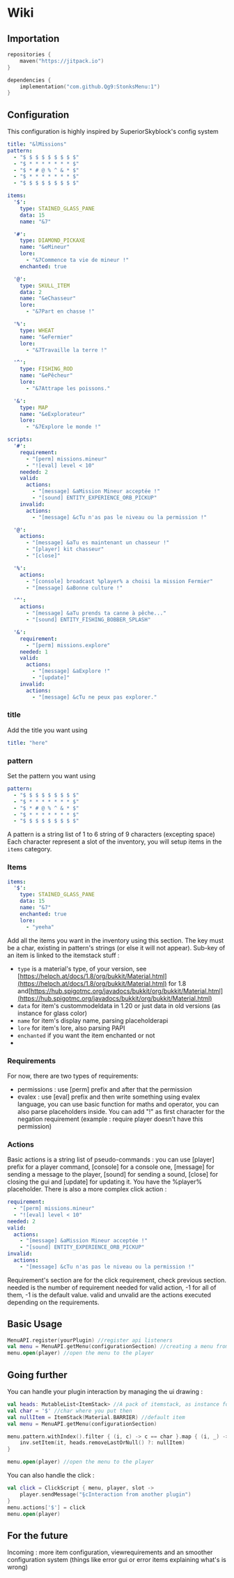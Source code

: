# Wiki
## Importation
```kts
repositories {
    maven("https://jitpack.io")
}

dependencies {
    implementation("com.github.Qg9:StonksMenu:1")
}
```

## Configuration

This configuration is highly inspired by SuperiorSkyblock's config system

```yaml
title: "&lMissions"
pattern:
  - "$ $ $ $ $ $ $ $ $"
  - "$ * * * * * * * $"
  - "$ * # @ % ^ & * $"
  - "$ * * * * * * * $"
  - "$ $ $ $ $ $ $ $ $"

items:
  '$':
    type: STAINED_GLASS_PANE
    data: 15
    name: "&7"

  '#':
    type: DIAMOND_PICKAXE
    name: "&eMineur"
    lore:
      - "&7Commence ta vie de mineur !"
    enchanted: true

  '@':
    type: SKULL_ITEM
    data: 2
    name: "&eChasseur"
    lore:
      - "&7Part en chasse !"

  '%':
    type: WHEAT
    name: "&eFermier"
    lore:
      - "&7Travaille la terre !"

  '^':
    type: FISHING_ROD
    name: "&ePêcheur"
    lore:
      - "&7Attrape les poissons."

  '&':
    type: MAP
    name: "&eExplorateur"
    lore:
      - "&7Explore le monde !"

scripts:
  '#':
    requirement:
      - "[perm] missions.mineur"
      - "![eval] level < 10"
    needed: 2
    valid:
      actions:
        - "[message] &aMission Mineur acceptée !"
        - "[sound] ENTITY_EXPERIENCE_ORB_PICKUP"
    invalid:
      actions:
        - "[message] &cTu n'as pas le niveau ou la permission !"

  '@':
    actions:
      - "[message] &aTu es maintenant un chasseur !"
      - "[player] kit chasseur"
      - "[close]"

  '%':
    actions:
      - "[console] broadcast %player% a choisi la mission Fermier"
      - "[message] &aBonne culture !"

  '^':
    actions:
      - "[message] &aTu prends ta canne à pêche..."
      - "[sound] ENTITY_FISHING_BOBBER_SPLASH"

  '&':
    requirement:
      - "[perm] missions.explore"
    needed: 1
    valid:
      actions:
        - "[message] &aExplore !"
        - "[update]"
    invalid:
      actions:
        - "[message] &cTu ne peux pas explorer."

```
### title 

Add the title you want using 
```yaml
title: "here"
```

### pattern

Set the pattern you want using 
```yaml 
pattern:
  - "$ $ $ $ $ $ $ $ $"
  - "$ * * * * * * * $"
  - "$ * # @ % ^ & * $"
  - "$ * * * * * * * $"
  - "$ $ $ $ $ $ $ $ $"
```

A pattern is a string list of 1 to 6 string of 9 characters (excepting space)
Each character represent a slot of the inventory, you will setup items in the ``items`` category.

### Items

```yaml
items:
  '$':
    type: STAINED_GLASS_PANE
    data: 15
    name: "&7"
    enchanted: true
    lore: 
      - "yeeha"
```

Add all the items you want in the inventory using this section. The key must be a char, 
existing in pattern's strings (or else it will not appear). Sub-key of an item is linked to the itemstack stuff :
- ``type`` is a material's type, of your version, see [https://helpch.at/docs/1.8/org/bukkit/Material.html](https://helpch.at/docs/1.8/org/bukkit/Material.html) for 1.8 and[https://hub.spigotmc.org/javadocs/bukkit/org/bukkit/Material.html](https://hub.spigotmc.org/javadocs/bukkit/org/bukkit/Material.html)
- ``data`` for item's custommodeldata in 1.20 or just data in old versions (as instance for glass color)
- ``name`` for item's display name, parsing placeholderapi
- ``lore`` for item's lore, also parsing PAPI
- ``enchanted`` if you want the item enchanted or not
- 
### Requirements

For now, there are two types of requirements:
- permissions : use [perm] prefix and after that the permission
- evalex : use [eval] prefix and then write something using evalex language, you can use basic function for maths and operator, you can also parse placeholders inside.
  You can add "!" as first character for the negation requirement (example : require player doesn't have this permission)

### Actions

Basic actions is a string list of pseudo-commands : you can use [player] prefix for a player command, [console] for a console one, [message] for sending a message to the player, [sound] for sending a sound, [close] for closing the gui and [update] for updating it.
You have the %player% placeholder.
There is also a more complex click action :
```yaml
requirement:
  - "[perm] missions.mineur"
  - "![eval] level < 10"
needed: 2
valid:
  actions:
    - "[message] &aMission Mineur acceptée !"
    - "[sound] ENTITY_EXPERIENCE_ORB_PICKUP"
invalid:
  actions:
    - "[message] &cTu n'as pas le niveau ou la permission !"
```
Requirement's section are for the click requirement, check previous section. needed is the number of requirement needed for valid action, -1 for all of them, -1 is the default value. valid and unvalid are the actions executed depending on the requirements.

## Basic Usage
```kotlin
MenuAPI.register(yourPlugin) //register api listeners
val menu = MenuAPI.getMenu(configurationSection) //creating a menu from config, you can also create manually a QGMenu
menu.open(player) //open the menu to the player
```
## Going further

You can handle your plugin interaction by managing the ui drawing :

```kotlin
val heads: MutableList<ItemStack> //A pack of itemstack, as instance for an ah
val char = '$' //char where you put then
val nullItem = ItemStack(Material.BARRIER) //default item
val menu = MenuAPI.getMenu(configurationSection)

menu.pattern.withIndex().filter { (i, c) -> c == char }.map { (i, _) -> i }.forEach {
    inv.setItem(it, heads.removeLastOrNull() ?: nullItem)
}

menu.open(player) //open the menu to the player
```

You can also handle the click :

```kotlin
val click = ClickScript { menu, player, slot ->
    player.sendMessage("§cInteraction from another plugin")
}
menu.actions['$'] = click
menu.open(player)
```
## For the future 

Incoming : more item configuration, viewrequirements and an smoother configuration system
(things like error gui or error items explaining what's is wrong)